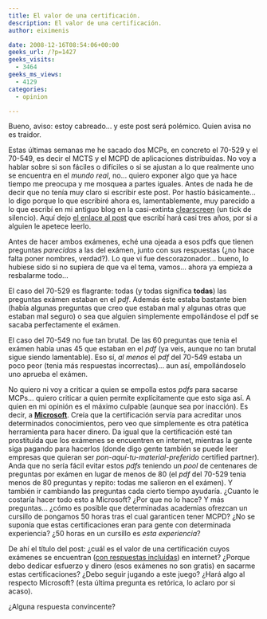 ```yaml
---
title: El valor de una certificación.
description: El valor de una certificación.
author: eiximenis

date: 2008-12-16T08:54:06+00:00
geeks_url: /?p=1427
geeks_visits:
  - 3464
geeks_ms_views:
  - 4129
categories:
  - opinion

---
```

Bueno, aviso: estoy cabreado... y este post será polémico. Quien avisa no es traidor.

Estas últimas semanas me he sacado dos MCPs, en concreto el 70-529 y el 70-549, es decir el MCTS y el MCPD de aplicaciones distribuídas. No voy a hablar sobre si son fáciles o difíciles o si se ajustan a lo que realmente uno se encuentra en el _mundo real_, no… quiero exponer algo que ya hace tiempo me preocupa y me mosquea a partes iguales. Antes de nada he de decir que no tenía muy claro si escribir este post. Por hastío básicamente... lo digo porque lo que escribiré ahora es, lamentablemente, muy parecido a lo que escribí en mi antiguo blog en la casi-extinta [clearscreen][1] (un tick de silencio). Aquí dejo [el enlace al post][2] que escribí hará casi tres años, por si a alguien le apetece leerlo.

Antes de hacer ambos exámenes, eché una ojeada a esos pdfs que tienen preguntas _parecidas_ a las del exámen, junto con sus respuestas (¿no hace falta poner nombres, verdad?). Lo que vi fue descorazonador... bueno, lo hubiese sido si no supiera de que va el tema, vamos... ahora ya empieza a resbalarme todo...

El caso del 70-529 es flagrante: todas (y todas significa **todas**) las preguntas exámen estaban en el _pdf_. Además éste estaba bastante bien (había algunas preguntas que creo que estaban mal y algunas otras que estaban mal seguro) o sea que alguien simplemente empollándose el pdf se sacaba perfectamente el exámen.

El caso del 70-549 no fue tan brutal. De las 60 preguntas que tenia el exámen había unas 45 que estaban en el _pdf_ (ya veis, aunque no tan brutal sigue siendo lamentable). Eso sí, _al menos_ el _pdf_ del 70-549 estaba un poco peor (tenia más respuestas incorrectas)... aun así, empollándoselo uno aprueba el exámen.

No quiero ni voy a criticar a quien se empolla estos _pdfs_ para sacarse MCPs... quiero criticar a quien permite explícitamente que esto siga así. A quien en mi opinión es el máximo culpable (aunque sea por inacción). Es decir, a **<u>Microsoft</u>**. Creía que la certificación servía para acreditar unos determinados conocimientos, pero veo que simplemente es otra patética herramienta para hacer dinero. Da igual que la certificación esté tan prostituída que los exámenes se encuentren en internet, mientras la gente siga pagando para hacerlos (donde digo gente también se puede leer empresas que quieran ser _pon-aquí-tu-material-preferido_ certified partner). Anda que no sería fácil evitar estos _pdfs_ teniendo un _pool_ de centenares de preguntas por exámen en lugar de menos de 80 (el _pdf_ del 70-529 tenia menos de 80 preguntas y repito: todas me salieron en el exámen). Y también ir cambiando las preguntas cada cierto tiempo ayudaría. ¿Cuanto le costaría hacer todo esto a Microsoft? ¿Por que no lo hace? Y más preguntas... ¿cómo es posible que determinadas academias ofrezcan un cursillo de pongamos 50 horas tras el cual garanticen tener MCPD? ¿No se suponía que estas certificaciones eran para gente con determinada experiencia? ¿50 horas en un cursillo es _esta experiencia_?

De ahí el título del post: ¿cuál es el valor de una certificación cuyos exámenes se encuentran (<u>con respuestas incluídas</u>) en internet? ¿Porque debo dedicar esfuerzo y dinero (esos exámenes no son gratis) en sacarme estas certificaciones? ¿Debo seguir jugando a este juego? ¿Hará algo al respecto Microsoft? (esta última pregunta es retórica, lo aclaro por si acaso).

¿Alguna respuesta convincente?

 [1]: http://blogs.clearscreen.com/
 [2]: http://blogs.clearscreen.com/edu/archive/2006/02/01/2727.aspx